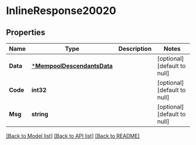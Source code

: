 # InlineResponse20020

## Properties
Name | Type | Description | Notes
------------ | ------------- | ------------- | -------------
**Data** | [***MempoolDescendantsData**](MempoolDescendantsData.md) |  | [optional] [default to null]
**Code** | **int32** |  | [optional] [default to null]
**Msg** | **string** |  | [optional] [default to null]

[[Back to Model list]](../README.md#documentation-for-models) [[Back to API list]](../README.md#documentation-for-api-endpoints) [[Back to README]](../README.md)

